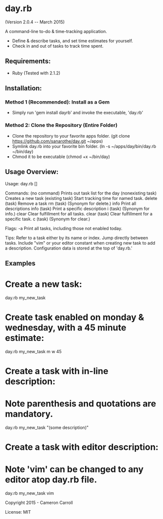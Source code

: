 day.rb
======
(Version 2.0.4 -- March 2015)

A command-line to-do & time-tracking application.

* Define & describe tasks, and set time estimates for yourself.
* Check in and out of tasks to track time spent.

Requirements:
-------------
* Ruby (Tested with 2.1.2)

Installation:
-------------

### Method 1 (Recommended): Install as a Gem

* Simply run 'gem install dayrb' and invoke the executable, 'day.rb'

### Method 2: Clone the Repository (Entire Folder)

* Clone the repository to your favorite apps folder. (git clone https://github.com/sanarothe/day.git ~/apps)
* Symlink day.rb into your favorite bin folder. (ln -s ~/apps/day/bin/day.rb ~/bin/day)
* Chmod it to be executable (chmod +x ~/bin/day)

Usage Overview:
---------------
Usage: day.rb <command> [<args>]

Commands:
(no command)        Prints out task list for the day
(nonexisting task)  Creates a new task
(existing task)     Start tracking time for named task.
delete (task)       Remove a task
rm (task)						(Synonym for delete.)
info                Print all descriptions
info (task)         Print a specific description
i (task)						(Synonym for info.)
clear               Clear fulfillment for all tasks.
clear (task)        Clear fulfillment for a specific task.
c (task)						(Synonym for clear.)

Flags:
-a									Print all tasks, including those not enabled today.

Tips:
Refer to a task either by its name or index.
Jump directly between tasks.
Include "vim" or your editor constant when creating new task to add a description.
Configuration data is stored at the top of 'day.rb.'

Examples
--------
# Create a new task:
day.rb my_new_task

# Create task enabled on monday & wednesday, with a 45 minute estimate:
day.rb my_new_task m w 45

# Create a task with in-line description:
# Note parenthesis and quotations are mandatory.
day.rb my_new_task "(some description)"

# Create a task with editor description:
# Note 'vim' can be changed to any editor atop day.rb file.
day.rb my_new_task vim

Copyright 2015 - Cameron Carroll

License: MIT
